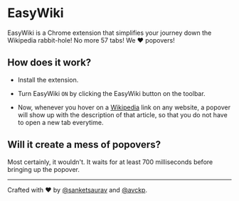 EasyWiki
========

EasyWiki is a Chrome extension that simplifies your journey down the Wikipedia rabbit-hole! No more 57 tabs! We &hearts; popovers!

## How does it work?

* Install the extension.

* Turn EasyWiki `ON` by clicking the EasyWiki button on the toolbar.

* Now, whenever you hover on a [Wikipedia](http://en.wikipedia.org) link on any website, a popover will show up with the description of that article, so that you do not have to open a new tab everytime.

## Will it create a mess of popovers?

Most certainly, it wouldn't. It waits for at least 700 milliseconds before bringing up the popover.

- - -

Crafted with &hearts; by [@sanketsaurav](http://github.com/sanketsaurav) and [@avckp](http://github.com/avckp).